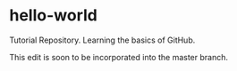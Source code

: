 # hello-world
Tutorial Repository. Learning the basics of GitHub.

This edit is soon to be incorporated into the master branch.
